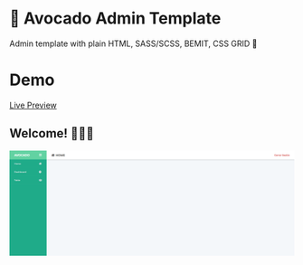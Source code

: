 # 🥑 Avocado Admin Template

Admin template with plain HTML, SASS/SCSS, BEMIT, CSS GRID 🥑

# Demo

[Live Preview](https://avocado-admin-template.vercel.app/)

## Welcome! 👋👋👋

![Screenshot](./avocado-admin-template.png)